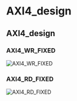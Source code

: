 # AXI4_design
## AXI4_design

### AXI4_WR_FIXED
![AXI4_WR_FIXED](https://user-images.githubusercontent.com/88953654/222435014-550e5ff8-f6b5-4cc8-ac8e-399261fde0e6.png)

### AXI4_RD_FIXED
![AXI4_RD_FIXED](https://user-images.githubusercontent.com/88953654/222376039-3a8cdf17-02d1-45d1-a25e-04d179e170f5.png)

